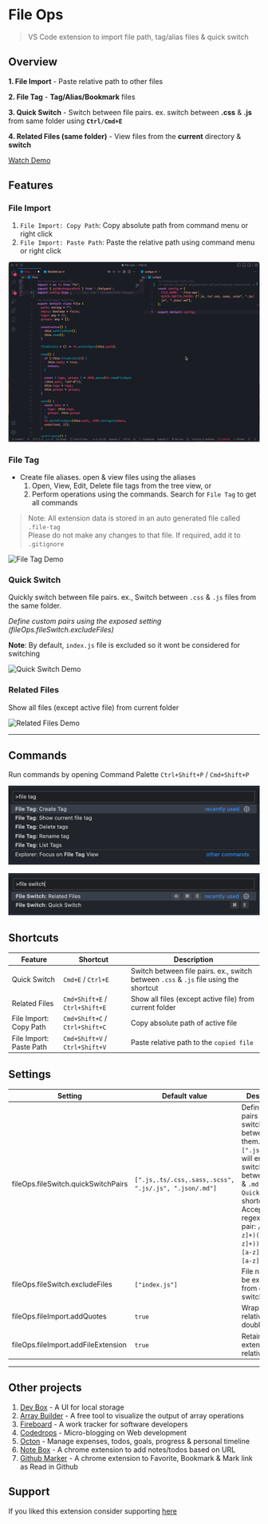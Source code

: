 # File Ops

> VS Code extension to import file path, tag/alias files & quick switch

## Overview

**1. File Import** - Paste relative path to other files

**2. File Tag** - **Tag/Alias/Bookmark** files

**3. Quick Switch** - Switch between file pairs. ex. switch between **.css** & **.js** from same folder using **`Ctrl/Cmd+E`**

**4. Related Files (same folder)** - View files from the **current** directory & **switch**

[Watch Demo](https://youtu.be/ze9KtYe3f48)

## Features

### File Import

1. `File Import: Copy Path`: Copy absolute path from command menu or right click
2. `File Import: Paste Path`: Paste the relative path using command menu or right click

![File Import Demo](assets/file-import-demo.gif)

### File Tag

- Create file aliases. open & view files using the aliases
  1. Open, View, Edit, Delete file tags from the tree view, or
  2. Perform operations using the commands. Search for `File Tag` to get all commands

> Note: All extension data is stored in an auto generated file called `.file-tag`  
> Please do not make any changes to that file. If required, add it to `.gitignore`

![File Tag Demo](assets/file-tag-demo.gif)

### Quick Switch

Quickly switch between file pairs. ex., Switch between `.css` & `.js` files from the same folder.

_Define custom pairs using the exposed setting (fileOps.fileSwitch.excludeFiles)_

**Note**: By default, `index.js` file is excluded so it wont be considered for switching

![Quick Switch Demo](assets/quick-switch-demo.gif)

### Related Files

Show all files (except active file) from current folder

![Related Files Demo](assets/related-files-demo.gif)

---

## Commands

Run commands by opening Command Palette `Ctrl+Shift+P` / `Cmd+Shift+P`

![File Tag Commands](assets/file-tag-commands.png)

![File Switch Commands](assets/file-switch-commands.png)

## Shortcuts

| Feature                 | Shortcut                       | Description                                                                           |
| ----------------------- | ------------------------------ | ------------------------------------------------------------------------------------- |
| Quick Switch            | `Cmd+E` / `Ctrl+E`             | Switch between file pairs. ex., switch between `.css` & `.js` file using the shortcut |
| Related Files           | `Cmd+Shift+E` / `Ctrl+Shift+E` | Show all files (except active file) from current folder                               |
| File Import: Copy Path  | `Cmd+Shift+C` / `Ctrl+Shift+C` | Copy absolute path of active file                                                     |
| File Import: Paste Path | `Cmd+Shift+V` / `Ctrl+Shift+V` | Paste relative path to the `copied file`                                              |

## Settings

| Setting                             | Default value                                          | Description                                                                                                                                                                                                                            |
| ----------------------------------- | ------------------------------------------------------ | -------------------------------------------------------------------------------------------------------------------------------------------------------------------------------------------------------------------------------------- |
| fileOps.fileSwitch.quickSwitchPairs | `[".js,.ts/.css,.sass,.scss", ".js/.js", ".json/.md"]` | Define file pairs to enable switch between them.ex., `[".json/.md"]`) will enable switching between `.json` & `.md` using `Quick Switch` shortcut. Accepted regex for a pair: `/^(\.[a-z]+)(,(\.[a-z]+))*\/(\.[a-z]+)(,(\.[a-z]+))*$/` |
| fileOps.fileSwitch.excludeFiles     | `["index.js"]`                                         | File names to be excluded from quick switch                                                                                                                                                                                            |
| fileOps.fileImport.addQuotes        | `true`                                                 | Wrap the relative path in double quotes                                                                                                                                                                                                |
| fileOps.fileImport.addFileExtension | `true`                                                 | Retain the file extension of relative path                                                                                                                                                                                             |

---

## Other projects

1. [Dev Box](https://chrome.google.com/webstore/detail/devbox/moifkpmfincoglpljkonmgnfaeonlgmo?utm_source=file_ops&utm_medium=readme) - A UI for local storage
2. [Array Builder](https://www.arraybuilder.com?utm_source=file_ops&utm_medium=readme) - A free tool to visualize the output of array operations
3. [Fireboard](https://web.fireboardapp.com/?utm_source=file_ops&utm_medium=readme) - A work tracker for software developers
4. [Codedrops](https://codedrops.netlify.app/?utm_source=file_ops&utm_medium=readme) - Micro-blogging on Web development
5. [Octon](https://octon.netlify.com/?utm_source=file_ops&utm_medium=readme) - Manage expenses, todos, goals, progress & personal timeline
6. [Note Box](https://chrome.google.com/webstore/detail/note-box/mbbajjgefpenmkkhcnmmnoodlbcbfnmp?utm_source=file_ops&utm_medium=readme) - A chrome extension to add notes/todos based on URL
7. [Github Marker](https://chrome.google.com/webstore/detail/github-marker/imjdbnnpnohgcdbpgnidgolnamoghpoo?utm_source=file_ops&utm_medium=readme) - A chrome extension to Favorite, Bookmark & Mark link as Read in Github

## Support

If you liked this extension consider supporting [here](https://www.buymeacoffee.com/mehullakhanpal)
